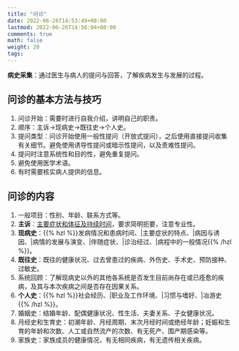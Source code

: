 ```yaml
---
title: "问诊"
date: 2022-06-26T14:53:49+08:00
lastmod: 2022-06-26T14:56:04+08:00
comments: true
math: false
weight: 20
tags:
---
```


**病史采集**：通过医生与病人的提问与回答，了解疾病发生与发展的过程。

<!--more-->

## 问诊的基本方法与技巧

1. 问诊开始：需要时进行自我介绍，讲明自己的职责。
2. 顺序：主诉→现病史→既往史→个人史。
3. 提问类型：问诊开始使用一般性提问（开放式提问），之后使用直接提问收集有关细节。避免使用诱导性提问或暗示性提问，以及责难性提问。
4. 提问时注意系统性和目的性，避免重复提问。
5. 避免使用医学术语。
6. 有时需要核实病人提供的信息。

## 问诊的内容

1. 一般项目：性别、年龄、联系方式等。
2. **主诉**：<ins>主要症状和体征及持续时间</ins>，要求简明扼要，注意专业性。
3. **现病史**：{{% hzl %}}发病情况和患病时间、|主要症状的特点、|病因与诱因、|病情的发展与演变、|伴随症状、|诊治经过、|病程中的一般情况{{% /hzl %}}。
4. **既往史**：既往的健康状况、过去曾患过的疾病、外伤史、手术史、预防接种、过敏史。
5. 系统回顾：了解现病史以外的其他各系统是否发生目前尚存在或已痊愈的疾病，及其与本次疾病之间是否存在因果关系。
6. **个人史**：{{% hzl %}}社会经历、|职业及工作环境、|习惯与嗜好、|冶游史{{% /hzl %}}。
7. 婚姻史：结婚年龄、配偶健康状况、性生活、夫妻关系、子女健康状况。
8. 月经史和生育史：初潮年龄、月经周期、末次月经时间或绝经年龄；妊娠和生育的年龄和次数、人工或自然流产的次数、有无死产、围产期感染等。
9. 家族史：家族成员的健康情况，有无相同疾病，有无遗传相关疾病。

